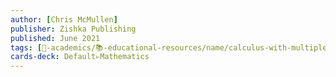 ```yaml
---
author: [Chris McMullen]
publisher: Zishka Publishing
published: June 2021
tags: [🔴-academics/📚-educational-resources/name/calculus-with-multiple-variables-essential-skills-workbook-includes-vector-calculus-and-full-solutions, study-note] 
cards-deck: Default▹Mathematics
---
```


